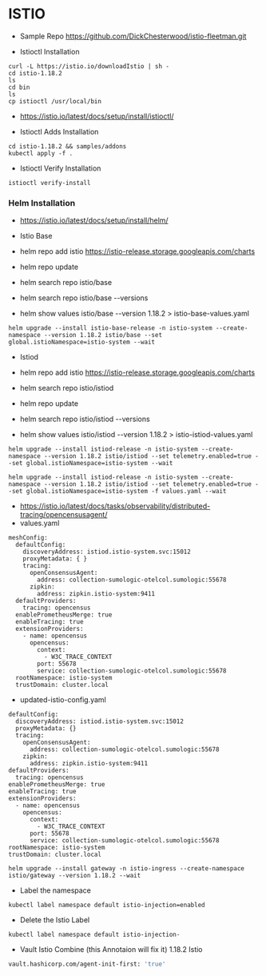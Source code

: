 # ISTIO

- Sample Repo https://github.com/DickChesterwood/istio-fleetman.git

- Istioctl Installation
```istio
curl -L https://istio.io/downloadIstio | sh -
cd istio-1.18.2
ls
cd bin
ls
cp istioctl /usr/local/bin
```
- https://istio.io/latest/docs/setup/install/istioctl/

- Istioctl Adds Installation
```istio
cd istio-1.18.2 && samples/addons
kubectl apply -f .
```

- Istioctl Verify Installation
```istio
istioctl verify-install
```

### Helm Installation

- https://istio.io/latest/docs/setup/install/helm/

- Istio Base

- helm repo add istio https://istio-release.storage.googleapis.com/charts

- helm repo update

- helm search repo istio/base

- helm search repo istio/base --versions

- helm show values istio/base --version 1.18.2 > istio-base-values.yaml


```helm
helm upgrade --install istio-base-release -n istio-system --create-namespace --version 1.18.2 istio/base --set global.istioNamespace=istio-system --wait
```

- Istiod

- helm repo add istio https://istio-release.storage.googleapis.com/charts

- helm search repo istio/istiod

- helm repo update

- helm search repo istio/istiod --versions
  
- helm show values istio/istiod --version 1.18.2 > istio-istiod-values.yaml

```helm
helm upgrade --install istiod-release -n istio-system --create-namespace --version 1.18.2 istio/istiod --set telemetry.enabled=true --set global.istioNamespace=istio-system --wait
```

```helm
helm upgrade --install istiod-release -n istio-system --create-namespace --version 1.18.2 istio/istiod --set telemetry.enabled=true --set global.istioNamespace=istio-system -f values.yaml --wait
```
- https://istio.io/latest/docs/tasks/observability/distributed-tracing/opencensusagent/
- values.yaml 
```values
meshConfig:
  defaultConfig:
    discoveryAddress: istiod.istio-system.svc:15012
    proxyMetadata: { }
    tracing:
      openConsensusAgent:
        address: collection-sumologic-otelcol.sumologic:55678
      zipkin:
        address: zipkin.istio-system:9411
  defaultProviders:
    tracing: opencensus
  enablePrometheusMerge: true
  enableTracing: true
  extensionProviders:
    - name: opencensus
      opencensus:
        context:
          - W3C_TRACE_CONTEXT
        port: 55678
        service: collection-sumologic-otelcol.sumologic:55678
  rootNamespace: istio-system
  trustDomain: cluster.local
```
- updated-istio-config.yaml
```
defaultConfig:
  discoveryAddress: istiod.istio-system.svc:15012
  proxyMetadata: {}
  tracing:
    openConsensusAgent:
      address: collection-sumologic-otelcol.sumologic:55678
    zipkin:
      address: zipkin.istio-system:9411
defaultProviders:
  tracing: opencensus
enablePrometheusMerge: true
enableTracing: true
extensionProviders:
  - name: opencensus
    opencensus:
      context:
        - W3C_TRACE_CONTEXT
      port: 55678
      service: collection-sumologic-otelcol.sumologic:55678
rootNamespace: istio-system
trustDomain: cluster.local
```


```helm
helm upgrade --install gateway -n istio-ingress --create-namespace istio/gateway --version 1.18.2 --wait
```

- Label the namespace

```kubectl
kubectl label namespace default istio-injection=enabled
```

- Delete the Istio Label

```
kubectl label namespace default istio-injection-
```

- Vault Istio Combine (this Annotaion will fix it) 1.18.2 Istio
```bash
vault.hashicorp.com/agent-init-first: 'true'
```

